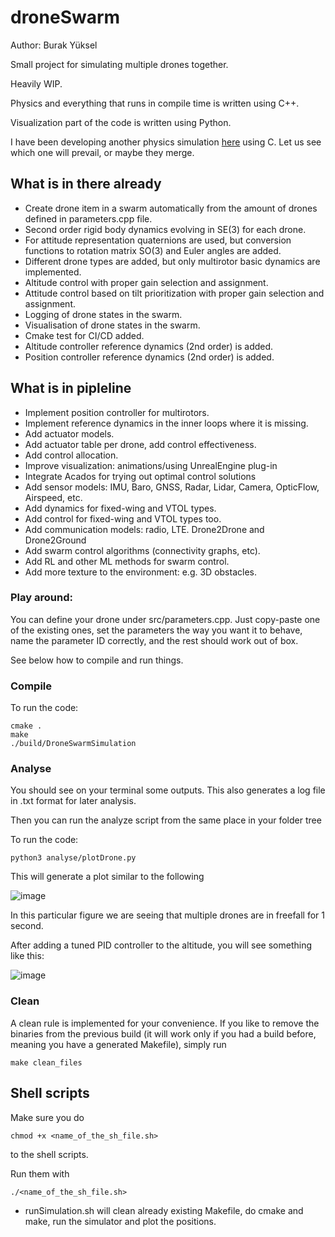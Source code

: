 # droneSwarm

Author: Burak Yüksel

Small project for simulating multiple drones together.

Heavily WIP.

Physics and everything that runs in compile time is written using C++.

Visualization part of the code is written using Python.

I have been developing another physics simulation [here](https://github.com/burakyueksel/physics) using C.
Let us see which one will prevail, or maybe they merge.

## What is in there already

- Create drone item in a swarm automatically from the amount of drones defined in parameters.cpp file.
- Second order rigid body dynamics evolving in SE(3) for each drone.
- For attitude representation quaternions are used, but conversion functions to rotation matrix SO(3) and Euler angles are added.
- Different drone types are added, but only multirotor basic dynamics are implemented.
- Altitude control with proper gain selection and assignment.
- Attitude control based on tilt prioritization with proper gain selection and assignment.
- Logging of drone states in the swarm.
- Visualisation of drone states in the swarm.
- Cmake test for CI/CD added.
- Altitude controller reference dynamics (2nd order) is added.
- Position controller reference dynamics (2nd order) is added.

## What is in pipleline

- Implement position controller for multirotors.
- Implement reference dynamics in the inner loops where it is missing.
- Add actuator models.
- Add actuator table per drone, add control effectiveness.
- Add control allocation.
- Improve visualization: animations/using UnrealEngine plug-in
- Integrate Acados for trying out optimal control solutions
- Add sensor models: IMU, Baro, GNSS, Radar, Lidar, Camera, OpticFlow, Airspeed, etc.
- Add dynamics for fixed-wing and VTOL types.
- Add control for fixed-wing and VTOL types too.
- Add communication models: radio, LTE. Drone2Drone and Drone2Ground
- Add swarm control algorithms (connectivity graphs, etc).
- Add RL and other ML methods for swarm control.
- Add more texture to the environment: e.g. 3D obstacles.

### Play around:

You can define your drone under src/parameters.cpp. Just copy-paste one of the existing ones, set the parameters the way you want it to behave, name the parameter ID correctly, and the rest should work out of box.

See below how to compile and run things.


### Compile

To run the code:

```console
cmake .
make
./build/DroneSwarmSimulation
```

### Analyse

You should see on your terminal some outputs. This also generates a log file in .txt format for later analysis.

Then you can run the analyze script from the same place in your folder tree

To run the code:

```console
python3 analyse/plotDrone.py
```

This will generate a plot similar to the following

![image](https://github.com/burakyueksel/droneSwarm/assets/40430575/3fcbd048-5241-40fe-8aaf-45f62853c9ef)

In this particular figure we are seeing that multiple drones are in freefall for 1 second.

After adding a tuned PID controller to the altitude, you will see something like this:

![image](https://github.com/burakyueksel/droneSwarm/assets/40430575/2deed7ed-7426-441c-a193-67de03369f71)


### Clean

A clean rule is implemented for your convenience. If you like to remove the binaries from the previous build (it will work only if you had a build before, meaning you have a generated Makefile), simply run

```console
make clean_files
```

## Shell scripts

Make sure you do

```console
chmod +x <name_of_the_sh_file.sh>
```
to the shell scripts.

Run them with

```console
./<name_of_the_sh_file.sh>
```



- runSimulation.sh will clean already existing Makefile, do cmake and make, run the simulator and plot the positions.
